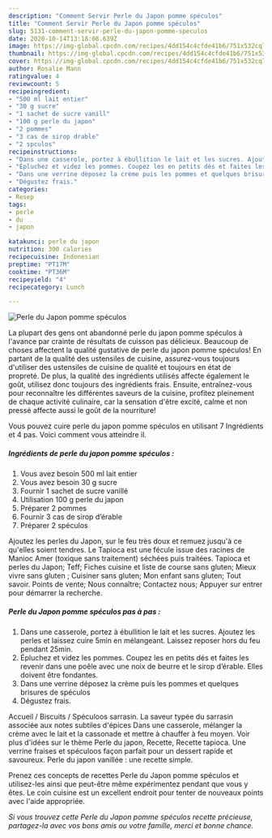 ```yaml
---
description: "Comment Servir Perle du Japon pomme spéculos"
title: "Comment Servir Perle du Japon pomme spéculos"
slug: 5131-comment-servir-perle-du-japon-pomme-speculos
date: 2020-10-14T13:18:08.639Z
image: https://img-global.cpcdn.com/recipes/4dd154c4cfde41b6/751x532cq70/perle-du-japon-pomme-speculos-photo-principale-de-la-recette.jpg
thumbnail: https://img-global.cpcdn.com/recipes/4dd154c4cfde41b6/751x532cq70/perle-du-japon-pomme-speculos-photo-principale-de-la-recette.jpg
cover: https://img-global.cpcdn.com/recipes/4dd154c4cfde41b6/751x532cq70/perle-du-japon-pomme-speculos-photo-principale-de-la-recette.jpg
author: Rosalie Mann
ratingvalue: 4
reviewcount: 5
recipeingredient:
- "500 ml lait entier"
- "30 g sucre"
- "1 sachet de sucre vanill"
- "100 g perle du japon"
- "2 pommes"
- "3 cas de sirop drable"
- "2 spculos"
recipeinstructions:
- "Dans une casserole, portez à ébullition le lait et les sucres. Ajoutez les perles et laissez cuire 5min en mélangeant. Laissez reposer hors du feu pendant 25min."
- "Épluchez et videz les pommes. Coupez les en petits dés et faites les revenir dans une poêle avec une noix de beurre et le sirop d’érable. Elles doivent être fondantes."
- "Dans une verrine déposez la crème puis les pommes et quelques brisures de spéculos"
- "Dégustez frais."
categories:
- Resep
tags:
- perle
- du
- japon

katakunci: perle du japon 
nutrition: 300 calories
recipecuisine: Indonesian
preptime: "PT17M"
cooktime: "PT36M"
recipeyield: "4"
recipecategory: Lunch

---
```



![Perle du Japon pomme spéculos](https://img-global.cpcdn.com/recipes/4dd154c4cfde41b6/751x532cq70/perle-du-japon-pomme-speculos-photo-principale-de-la-recette.jpg)

La plupart des gens ont abandonné perle du japon pomme spéculos à l'avance par crainte de résultats de cuisson pas délicieux. Beaucoup de choses affectent la qualité gustative de perle du japon pomme spéculos! En partant de la qualité des ustensiles de cuisine, assurez-vous toujours d'utiliser des ustensiles de cuisine de qualité et toujours en état de propreté. De plus, la qualité des ingrédients utilisés affecte également le goût, utilisez donc toujours des ingrédients frais. Ensuite, entraînez-vous pour reconnaître les différentes saveurs de la cuisine, profitez pleinement de chaque activité culinaire, car la sensation d'être excité, calme et non pressé affecte aussi le goût de la nourriture!

<!--inarticleads1-->

Vous pouvez cuire perle du japon pomme spéculos en utilisant 7 Ingrédients et 4 pas. Voici comment vous atteindre il.

##### Ingrédients de perle du japon pomme spéculos :

1. Vous avez besoin 500 ml lait entier
1. Vous avez besoin 30 g sucre
1. Fournir 1 sachet de sucre vanillé
1. Utilisation 100 g perle du japon
1. Préparer 2 pommes
1. Fournir 3 cas de sirop d’érable
1. Préparer 2 spéculos


Ajoutez les perles du Japon, sur le feu très doux et remuez jusqu&#39;à ce qu&#39;elles soient tendres. Le Tapioca est une fécule issue des racines de Manioc Amer (toxique sans traitement) séchées puis traitées. Tapioca et perles du Japon; Teff; Fiches cuisine et liste de course sans gluten; Mieux vivre sans gluten ; Cuisiner sans gluten; Mon enfant sans gluten; Tout savoir. Points de vente; Nous connaître; Contactez nous; Appuyer sur entrer pour démarrer la recherche. 

<!--inarticleads2-->

##### Perle du Japon pomme spéculos pas à pas :

1. Dans une casserole, portez à ébullition le lait et les sucres. Ajoutez les perles et laissez cuire 5min en mélangeant. Laissez reposer hors du feu pendant 25min.
1. Épluchez et videz les pommes. Coupez les en petits dés et faites les revenir dans une poêle avec une noix de beurre et le sirop d’érable. Elles doivent être fondantes.
1. Dans une verrine déposez la crème puis les pommes et quelques brisures de spéculos
1. Dégustez frais.


Accueil / Biscuits / Spéculoos sarrasin. La saveur typée du sarrasin associée aux notes subtiles d&#39;épices Dans une casserole, mélanger la crème avec le lait et la cassonade et mettre à chauffer à feu moyen. Voir plus d&#39;idées sur le thème Perle du japon, Recette, Recette tapioca. Une verrine fraises et spéculoos façon parfait pour un dessert rapide et savoureux. Perle du japon vanillée : une recette simple. 

<!--inarticleads1-->

<p>
Prenez ces concepts de recettes Perle du Japon pomme spéculos et utilisez-les ainsi que peut-être même expérimentez pendant que vous y êtes. Le coin cuisine est un excellent endroit pour tenter de nouveaux points avec l'aide appropriée.
</p>

<p>
<i>Si vous trouvez cette Perle du Japon pomme spéculos recette précieuse, partagez-la avec vos bons amis ou votre famille, merci et bonne chance.</i>
</p>
